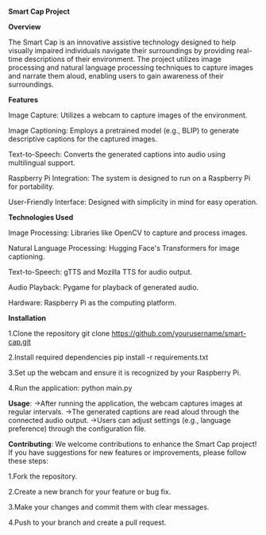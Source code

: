 **Smart Cap Project**

**Overview**

The Smart Cap is an innovative assistive technology designed to help visually impaired individuals navigate their surroundings by providing real-time descriptions of their environment. The project utilizes image processing and natural language processing techniques to capture images and narrate them aloud, enabling users to gain awareness of their surroundings.

**Features**

Image Capture: Utilizes a webcam to capture images of the environment.

Image Captioning: Employs a pretrained model (e.g., BLIP) to generate descriptive captions for the captured images.

Text-to-Speech: Converts the generated captions into audio using multilingual support.

Raspberry Pi Integration: The system is designed to run on a Raspberry Pi for portability.

User-Friendly Interface: Designed with simplicity in mind for easy operation.

**Technologies Used**

Image Processing: Libraries like OpenCV to capture and process images.

Natural Language Processing: Hugging Face's Transformers for image captioning.

Text-to-Speech: gTTS and Mozilla TTS for audio output.

Audio Playback: Pygame for playback of generated audio.

Hardware: Raspberry Pi as the computing platform.

**Installation**

1.Clone the repository
   git clone https://github.com/yourusername/smart-cap.git


2.Install required dependencies
   pip install -r requirements.txt

3.Set up the webcam and ensure it is recognized by your Raspberry Pi.

4.Run the application:
   python main.py

**Usage**:
->After running the application, the webcam captures images at regular intervals.
->The generated captions are read aloud through the connected audio output.
->Users can adjust settings (e.g., language preference) through the configuration file.

**Contributing**:
We welcome contributions to enhance the Smart Cap project! If you have suggestions for new features or improvements, please follow these steps:

1.Fork the repository.

2.Create a new branch for your feature or bug fix.

3.Make your changes and commit them with clear messages.

4.Push to your branch and create a pull request.